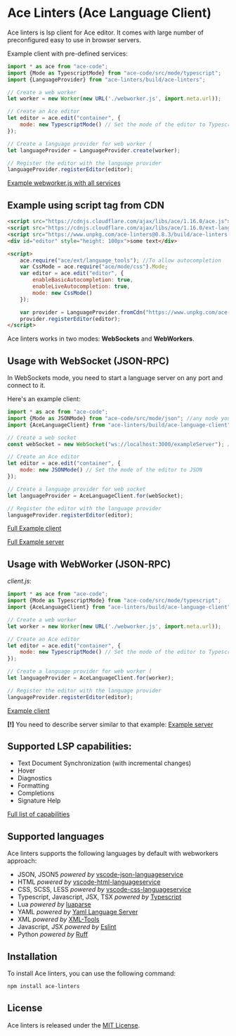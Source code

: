 # Ace Linters (Ace Language Client)

Ace linters is lsp client for Ace editor. It comes with large number of preconfigured easy to use in browser servers.

Example client with pre-defined services:
```javascript
import * as ace from "ace-code";
import {Mode as TypescriptMode} from "ace-code/src/mode/typescript";
import {LanguageProvider} from "ace-linters/build/ace-linters";

// Create a web worker
let worker = new Worker(new URL('./webworker.js', import.meta.url));

// Create an Ace editor
let editor = ace.edit("container", {
    mode: new TypescriptMode() // Set the mode of the editor to Typescript
});

// Create a language provider for web worker (
let languageProvider = LanguageProvider.create(worker);

// Register the editor with the language provider
languageProvider.registerEditor(editor);

``` 

[Example webworker.js with all services](https://github.com/mkslanc/ace-linters/blob/main/packages/demo/webworker-lsp/webworker.ts)

## Example using script tag from CDN
```html
<script src="https://cdnjs.cloudflare.com/ajax/libs/ace/1.16.0/ace.js"></script>
<script src="https://cdnjs.cloudflare.com/ajax/libs/ace/1.16.0/ext-language_tools.min.js"></script>
<script src="https://www.unpkg.com/ace-linters@0.8.3/build/ace-linters.js"></script>
<div id="editor" style="height: 100px">some text</div>

<script>
    ace.require("ace/ext/language_tools"); //To allow autocompletion
    var CssMode = ace.require("ace/mode/css").Mode;
    var editor = ace.edit("editor", {
        enableBasicAutocompletion: true,
        enableLiveAutocompletion: true,
        mode: new CssMode()
    });

    var provider = LanguageProvider.fromCdn("https://www.unpkg.com/ace-linters@0.8.3/build/");
    provider.registerEditor(editor);
</script>
```


Ace linters works in two modes: **WebSockets** and **WebWorkers**.

## Usage with WebSocket (JSON-RPC)

In WebSockets mode, you need to start a language server on any port and connect to it.

Here's an example client:

```javascript
import * as ace from "ace-code";
import {Mode as JSONMode} from "ace-code/src/mode/json"; //any mode you want
import {AceLanguageClient} from "ace-linters/build/ace-language-client";

// Create a web socket
const webSocket = new WebSocket("ws://localhost:3000/exampleServer"); // address of your websocket server

// Create an Ace editor
let editor = ace.edit("container", {
    mode: new JSONMode() // Set the mode of the editor to JSON
});

// Create a language provider for web socket
let languageProvider = AceLanguageClient.for(webSocket);

// Register the editor with the language provider
languageProvider.registerEditor(editor);
```

[Full Example client](https://github.com/mkslanc/ace-linters/blob/main/packages/demo/websockets-lsp/client.ts)

[Full Example server](https://github.com/mkslanc/ace-linters/tree/main/packages/demo/websockets-lsp/server)

## Usage with WebWorker (JSON-RPC)

*client.js*:

```javascript
import * as ace from "ace-code";
import {Mode as TypescriptMode} from "ace-code/src/mode/typescript";
import {AceLanguageClient} from "ace-linters/build/ace-language-client";

// Create a web worker
let worker = new Worker(new URL('./webworker.js', import.meta.url));

// Create an Ace editor
let editor = ace.edit("container", {
    mode: new TypescriptMode() // Set the mode of the editor to Typescript
});

// Create a language provider for web worker (
let languageProvider = AceLanguageClient.for(worker);

// Register the editor with the language provider
languageProvider.registerEditor(editor);

```

[Example client](https://github.com/mkslanc/ace-linters/blob/main/packages/demo/webworker-json-rpc/demo.ts)

**[!]** You need to describe server similar to that example:
[Example server](https://github.com/mkslanc/ace-linters/blob/main/packages/demo/webworker-json-rpc/webworker.ts)

## Supported LSP capabilities:
- Text Document Synchronization (with incremental changes)
- Hover
- Diagnostics
- Formatting
- Completions
- Signature Help

[Full list of capabilities](https://github.com/mkslanc/ace-linters/blob/main/Capabilities.md)

## Supported languages
Ace linters supports the following languages by default with webworkers approach:

- JSON, JSON5 *powered by* [vscode-json-languageservice](https://github.com/Microsoft/vscode-json-languageservice)
- HTML *powered by* [vscode-html-languageservice](https://github.com/Microsoft/vscode-html-languageservice)
- CSS, SCSS, LESS *powered by* [vscode-css-languageservice](https://github.com/Microsoft/vscode-css-languageservice)
- Typescript, Javascript, JSX, TSX *powered by* [Typescript](https://github.com/Microsoft/TypeScript)
- Lua *powered by* [luaparse](https://github.com/fstirlitz/luaparse)
- YAML *powered by* [Yaml Language Server](https://github.com/redhat-developer/yaml-language-server)
- XML *powered by* [XML-Tools](https://github.com/SAP/xml-tools)
- Javascript, JSX *powered by* [Eslint](https://github.com/eslint/eslint)
- Python *powered by* [Ruff](https://github.com/charliermarsh/ruff)
## Installation

To install Ace linters, you can use the following command:

```bash
npm install ace-linters
```

## License

Ace linters is released under the [MIT License](https://opensource.org/licenses/MIT).
